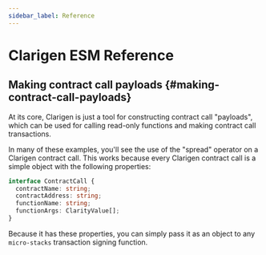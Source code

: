 ```yaml
---
sidebar_label: Reference
---
```


# Clarigen ESM Reference

## Making contract call payloads {#making-contract-call-payloads}

At its core, Clarigen is just a tool for constructing contract call "payloads", which can be used for calling read-only functions and making contract call transactions.

In many of these examples, you'll see the use of the "spread" operator on a Clarigen contract call. This works because every Clarigen contract call is a simple object with the following properties:

```ts
interface ContractCall {
  contractName: string;
  contractAddress: string;
  functionName: string;
  functionArgs: ClarityValue[];
}
```

Because it has these properties, you can simply pass it as an object to any `micro-stacks` transaction signing function.
